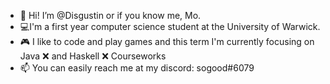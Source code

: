 
- 👋 Hi! I’m @Disgustin or if you know me, Mo.
- 💻I'm a first year computer science student at the University of Warwick. 
- 🎮 I like to code and play games and this term I'm currently focusing on Java ❌ and Haskell ❌ Courseworks
- 📫 You can easily reach me at my discord: sogood#6079
<!---
Disgustin/Disgustin is a ✨ special ✨ repository because its `README.md` (this file) appears on your GitHub profile.
You can click the Preview link to take a look at your changes.
--->
